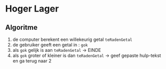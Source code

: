 # Hoger Lager

## Algoritme

1. de computer berekent een willekeurig getal `teRadenGetal`
2. de gebruiker geeft een getal in : `gok`
3. als `gok` gelijk is aan `teRadenGetal` -> EINDE
4. als `gok` groter of kleiner is dan `teRadenGetal` -> geef gepaste hulp-tekst en ga terug naar 2

